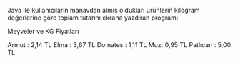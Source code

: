 Java ile kullanıcıların manavdan almış oldukları ürünlerin kilogram değerlerine göre toplam tutarını ekrana yazdıran program:

Meyveler ve KG Fiyatları

Armut : 2,14 TL
Elma : 3,67 TL
Domates : 1,11 TL
Muz: 0,95 TL
Patlıcan : 5,00 TL
